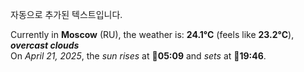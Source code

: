 
자동으로 추가된 텍스트입니다.

<!--START_SECTION:weather:moscow-->
Currently in **Moscow** (RU), the weather is: **24.1°C** (feels like **23.2°C**), ***overcast clouds***<br/>
On *April 21, 2025*, the *sun rises* at 🌅**05:09** and *sets* at 🌇**19:46**.
<!--END_SECTION:weather-->

